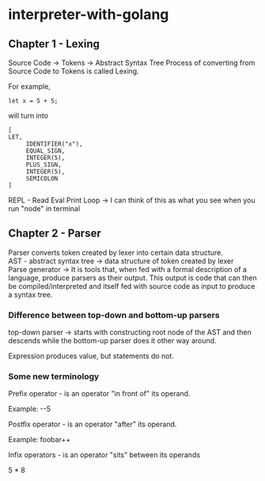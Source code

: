 # interpreter-with-golang

## Chapter 1 - Lexing

Source Code -> Tokens -> Abstract Syntax Tree
Process of converting from Source Code to Tokens is called Lexing.

For example,

```
let x = 5 + 5;
```

will turn into

```
[
LET,
     IDENTIFIER("x"),
     EQUAL_SIGN,
     INTEGER(5),
     PLUS_SIGN,
     INTEGER(5),
     SEMICOLON
]
```

REPL - Read Eval Print Loop
-> I can think of this as what you see when you run "node" in terminal

## Chapter 2 - Parser

Parser converts token created by lexer into certain data structure.<br>
AST - abstract syntax tree -> data structure of token created by lexer<br>
Parse generator -> It is tools that, when fed with a formal description of a language, produce parsers as their output. This output is code that can then be compiled/interpreted and itself fed with source code as input to produce a syntax tree.<br>

### Difference between top-down and bottom-up parsers

top-down parser -> starts with constructing root node of the AST and then descends while the bottom-up parser does it other way around.<br>

Expression produces value, but statements do not.

### Some new terminology

Prefix operator - is an operator "in front of" its operand. <br>

Example: --5 <br>

Postfix operator - is an operator "after" its operand. <br>

Example: foobar++ <br>

Infix operators - is an operator "sits" between its operands <br>

5 \* 8 <br>



